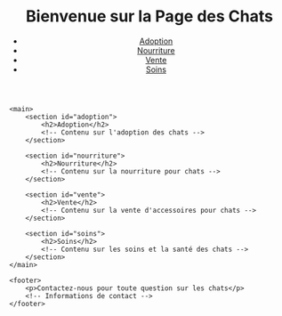 <!DOCTYPE html>
<html lang="fr">

<head>
    <meta charset="UTF-8">
    <title>Page des Chats</title>
    <!-- Vos balises meta et liens peuvent être ajoutées ici -->
</head>

<body>
    <header>
        <h1>Bienvenue sur la Page des Chats</h1>
        <nav>
            <ul>
                <li><a href="#adoption">Adoption</a></li>
                <li><a href="#nourriture">Nourriture</a></li>
                <li><a href="#vente">Vente</a></li>
                <li><a href="#soins">Soins</a></li>
            </ul>
        </nav>
    </header>

    <main>
        <section id="adoption">
            <h2>Adoption</h2>
            <!-- Contenu sur l'adoption des chats -->
        </section>

        <section id="nourriture">
            <h2>Nourriture</h2>
            <!-- Contenu sur la nourriture pour chats -->
        </section>

        <section id="vente">
            <h2>Vente</h2>
            <!-- Contenu sur la vente d'accessoires pour chats -->
        </section>

        <section id="soins">
            <h2>Soins</h2>
            <!-- Contenu sur les soins et la santé des chats -->
        </section>
    </main>

    <footer>
        <p>Contactez-nous pour toute question sur les chats</p>
        <!-- Informations de contact -->
    </footer>
</body>

</html>
